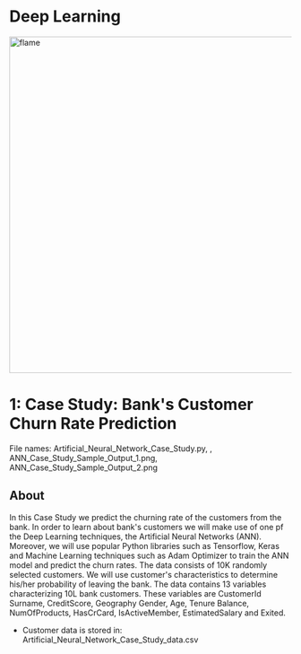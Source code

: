 # Deep Learning 

<p align="Header">
  <a href="https://flame-engine.org">
    <img alt="flame" width="600px" src="https://www.stonebridge.uk.com/blog/wp-content/uploads/2019/10/neuron-animation-blog.gif">
  </a>
</p>



# 1: Case Study: Bank's Customer Churn Rate Prediction 
File names: Artificial_Neural_Network_Case_Study.py, , ANN_Case_Study_Sample_Output_1.png, ANN_Case_Study_Sample_Output_2.png

## About 
In this Case Study we predict the churning rate of the customers from the bank. In order to learn about bank's customers we will make use of one pf the Deep Learning techniques, the Artificial Neural Networks (ANN).
Moreover, we will use popular Python libraries such as Tensorflow, Keras and Machine Learning techniques such as Adam Optimizer to train the ANN model and predict the churn rates.  The data consists of 10K randomly selected customers. We will use customer's characteristics to determine his/her probability of leaving the bank. The data contains 13 variables characterizing 10L bank customers. These variables are CustomerId	Surname,	CreditScore, Geography	Gender, Age, Tenure	Balance, NumOfProducts, HasCrCard, IsActiveMember, EstimatedSalary and Exited. 
   - Customer data is stored in: Artificial_Neural_Network_Case_Study_data.csv

## 

